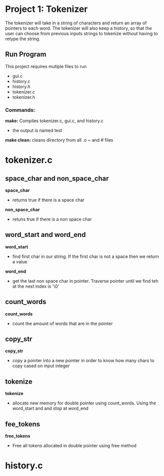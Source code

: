 Project 1: Tokenizer
====================
The tokenizer will take in a string of characters and return an array of pointers to each word. The tokenizer will also keep a history, so that the user can choose from previous inputs strings to tokenize without having to retype the string.

Run Program
---------------	
This project requires mutiple files to run
- gui.c
- history.c
- history.h
- tokenizer.c
- tokenizer.h

### Commands:
**make:** Compiles tokenizer.c, gui.c, and history.c
  - the output is named test

**make clean:** cleans directory from all .o ~ and # files

tokenizer.c
====================

space_char and non_space_char
---------------	
**space_char**
- returns true if there is a space char

**non_space_char**
- retuns true if there is a non space char

word_start and word_end
---------------	
**word_start**
- find first char in our string. If the first char is not a space then we return a value

**word_end**
- get the last non space char in pointer. Traverse pointer until we find teh at the next index is '\0'

count_words
---------------	
**count_words**
- count the amount of words that are in the pointer

copy_str
---------------
**copy_str**
- copy a pointer into a new pointer in order to know how many chars to copy cased on input integer

tokenize
---------------
**tokenize**
- allocate new memory for double pointer using count_words. Using the word_start and and stop at word_end

fee_tokens
---------------
**free_tokens**
- Free all tokens allocated in double pointer using free method


history.c
====================
